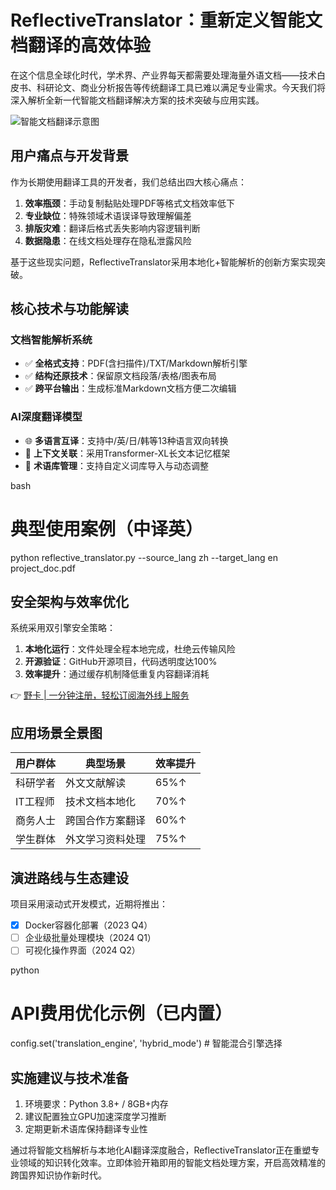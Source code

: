 # ReflectiveTranslator：重新定义智能文档翻译的高效体验

在这个信息全球化时代，学术界、产业界每天都需要处理海量外语文档——技术白皮书、科研论文、商业分析报告等传统翻译工具已难以满足专业需求。今天我们将深入解析全新一代智能文档翻译解决方案的技术突破与应用实践。

![智能文档翻译示意图](https://via.placeholder.com/800x400)

## 用户痛点与开发背景

作为长期使用翻译工具的开发者，我们总结出四大核心痛点：

1. **效率瓶颈**：手动复制黏贴处理PDF等格式文档效率低下
2. **专业缺位**：特殊领域术语误译导致理解偏差
3. **排版灾难**：翻译后格式丢失影响内容逻辑判断
4. **数据隐患**：在线文档处理存在隐私泄露风险

基于这些现实问题，ReflectiveTranslator采用本地化+智能解析的创新方案实现突破。

## 核心技术与功能解读

### 文档智能解析系统
- ✅ **全格式支持**：PDF(含扫描件)/TXT/Markdown解析引擎
- ✅ **结构还原技术**：保留原文档段落/表格/图表布局
- ✅ **跨平台输出**：生成标准Markdown文档方便二次编辑

### AI深度翻译模型
- 🌐 **多语言互译**：支持中/英/日/韩等13种语言双向转换
- 🧠 **上下文关联**：采用Transformer-XL长文本记忆框架
- 🔬 **术语库管理**：支持自定义词库导入与动态调整

bash
# 典型使用案例（中译英）
python reflective_translator.py --source_lang zh --target_lang en project_doc.pdf


## 安全架构与效率优化

系统采用双引擎安全策略：
1. **本地化运行**：文件处理全程本地完成，杜绝云传输风险
2. **开源验证**：GitHub开源项目，代码透明度达100%
3. **效率提升**：通过缓存机制降低重复内容翻译消耗

👉 [野卡 | 一分钟注册，轻松订阅海外线上服务](https://bbtdd.com/yeka)

## 应用场景全景图

| 用户群体       | 典型场景                | 效率提升 |
|----------------|-------------------------|----------|
| 科研学者       | 外文文献解读           | 65%↑     |
| IT工程师       | 技术文档本地化         | 70%↑     |
| 商务人士       | 跨国合作方案翻译       | 60%↑     |
| 学生群体       | 外文学习资料处理       | 75%↑     |

## 演进路线与生态建设

项目采用滚动式开发模式，近期将推出：
- [x] Docker容器化部署（2023 Q4）
- [ ] 企业级批量处理模块（2024 Q1）
- [ ] 可视化操作界面（2024 Q2）

python
# API费用优化示例（已内置）
config.set('translation_engine', 'hybrid_mode')  # 智能混合引擎选择


## 实施建议与技术准备
1. 环境要求：Python 3.8+ / 8GB+内存
2. 建议配置独立GPU加速深度学习推断
3. 定期更新术语库保持翻译专业性

通过将智能文档解析与本地化AI翻译深度融合，ReflectiveTranslator正在重塑专业领域的知识转化效率。立即体验开箱即用的智能文档处理方案，开启高效精准的跨国界知识协作新时代。